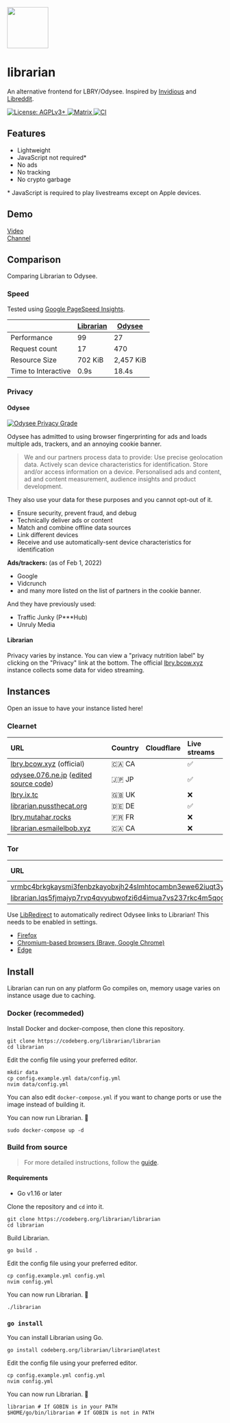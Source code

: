 <img src="https://codeberg.org/librarian/librarian/raw/branch/main/static/img/librarian.svg" width="96" height="96" />

# librarian
An alternative frontend for LBRY/Odysee. Inspired by [Invidious](https://github.com/iv-org/invidious) and [Libreddit](https://github.com/spikecodes/libreddit).

<a href="https://www.gnu.org/licenses/agpl-3.0.en.html">
  <img alt="License: AGPLv3+" src="https://shields.io/badge/License-AGPL%20v3-blue.svg">
</a>
<a href="https://matrix.to/#/#librarian:nitro.chat">
  <img alt="Matrix" src="https://img.shields.io/badge/chat-matrix-blue">
</a>
<a href="https://gitlab.com/overtime-zone-wildfowl/librarian">
  <img alt="CI" src="https://gitlab.com/overtime-zone-wildfowl/librarian/badges/main/pipeline.svg">
</a>

## Features

- Lightweight
- JavaScript not required*
- No ads
- No tracking
- No crypto garbage

\* JavaScript is required to play livestreams except on Apple devices.

## Demo

[Video](https://lbry.bcow.xyz/@RetroMusic:d/1987-Rick-Astley-Never-Gonna-Give-You-Up-1920x1080:f)<br>
[Channel](https://lbry.bcow.xyz/@DistroTube:2)

## Comparison
Comparing Librarian to Odysee. 

### Speed
Tested using [Google PageSpeed Insights](https://pagespeed.web.dev/).

|             | [Librarian](https://pagespeed.web.dev/report?url=https%3A%2F%2Flbry.bcow.xyz%2F) | [Odysee](https://pagespeed.web.dev/report?url=https%3A%2F%2Fodysee.com%2F) |
| ----------- | --------- | ------ |
| Performance | 99 | 27 |
| Request count | 17 | 470 |
| Resource Size | 702 KiB | 2,457 KiB |
| Time to Interactive | 0.9s | 18.4s |

### Privacy

#### Odysee
<a href="https://tosdr.org/en/service/2391">
  <img alt="Odysee Privacy Grade" src="https://shields.tosdr.org/en_2391.svg">
</a>

Odysee has admitted to using browser fingerprinting for ads and loads multiple ads, trackers, and an annoying cookie banner.

> We and our partners process data to provide:
Use precise geolocation data. Actively scan device characteristics for identification. Store and/or access information on a device. Personalised ads and content, ad and content measurement, audience insights and product development.

They also use your data for these purposes and you cannot opt-out of it.
- Ensure security, prevent fraud, and debug
- Technically deliver ads or content
- Match and combine offline data sources
- Link different devices
- Receive and use automatically-sent device characteristics for identification

**Ads/trackers:** (as of Feb 1, 2022)
- Google
- Vidcrunch
- and many more listed on the list of partners in the cookie banner.

And they have previously used:
- Traffic Junky (P***Hub)
- Unruly Media

#### Librarian
Privacy varies by instance. You can view a "privacy nutrition label" by clicking on the "Privacy" link at the bottom. The official [lbry.bcow.xyz](https://lbry.bcow.xyz/privacy) instance collects some data for video streaming.

## Instances

Open an issue to have your instance listed here!

### Clearnet

| URL                                                             | Country | Cloudflare | Live streams |
| :-------------------------------------------------------------- | :------ | :--------- | :----------- |
| [lbry.bcow.xyz](https://lbry.bcow.xyz) (official)               | 🇨🇦 CA   |            | ✅️ |
| [odysee.076.ne.jp](https://odysee.076.ne.jp) ([edited source code](https://git.076.ne.jp/TechnicalSuwako/Librarian-mod)) | 🇯🇵 JP |  | ✅️ |
| [lbry.ix.tc](https://lbry.ix.tc/)                               | 🇬🇧 UK   |            | ❌️ |
| [librarian.pussthecat.org](https://librarian.pussthecat.org/)   | 🇩🇪 DE   |            | ✅️ |
| [lbry.mutahar.rocks](https://lbry.mutahar.rocks/)               | 🇫🇷 FR   |            | ❌️ |
| [librarian.esmailelbob.xyz](https://librarian.esmailelbob.xyz/) | 🇨🇦 CA   |            | ❌️ |

### Tor

| URL | Country | Live streams |
| :-- | :------ | :----------- |
| [vrmbc4brkgkaysmi3fenbzkayobxjh24slmhtocambn3ewe62iuqt3yd.onion](http://vrmbc4brkgkaysmi3fenbzkayobxjh24slmhtocambn3ewe62iuqt3yd.onion/) | N/A | ❌️ |
| [librarian.lqs5fjmajyp7rvp4qvyubwofzi6d4imua7vs237rkc4m5qogitqwrgyd.onion](http://librarian.lqs5fjmajyp7rvp4qvyubwofzi6d4imua7vs237rkc4m5qogitqwrgyd.onion/) | N/A | ❌️ |

Use [LibRedirect](https://github.com/libredirect/libredirect) to automatically redirect Odysee links to Librarian! This needs to be enabled in settings.
- [Firefox](https://addons.mozilla.org/firefox/addon/libredirect/)
- [Chromium-based browsers (Brave, Google Chrome)](https://github.com/libredirect/libredirect#install-in-chromium-brave-and-chrome)
- [Edge](https://microsoftedge.microsoft.com/addons/detail/libredirect/aodffkeankebfonljgbcfbbaljopcpdb)

## Install
Librarian can run on any platform Go compiles on, memory usage varies on instance usage due to caching.

### Docker (recommeded)
Install Docker and docker-compose, then clone this repository.
```
git clone https://codeberg.org/librarian/librarian
cd librarian
```

Edit the config file using your preferred editor.
```
mkdir data
cp config.example.yml data/config.yml
nvim data/config.yml
```
You can also edit `docker-compose.yml` if you want to change ports or use the image instead of building it.

You can now run Librarian. 🎉
```
sudo docker-compose up -d
```

### Build from source
> For more detailed instructions, follow the [guide](https://codeberg.org/librarian/librarian/wiki/Setup-guide-%28manual%29).

#### Requirements
- Go v1.16 or later

Clone the repository and `cd` into it.
```
git clone https://codeberg.org/librarian/librarian
cd librarian
```

Build Librarian.
```
go build .
```

Edit the config file using your preferred editor.
```
cp config.example.yml config.yml
nvim config.yml
```

You can now run Librarian. 🎉
```
./librarian
```

### `go install`
You can install Librarian using Go.
```
go install codeberg.org/librarian/librarian@latest
```

Edit the config file using your preferred editor.
```
cp config.example.yml config.yml
nvim config.yml
```

You can now run Librarian. 🎉
```
librarian # If GOBIN is in your PATH
$HOME/go/bin/librarian # If GOBIN is not in PATH
```
